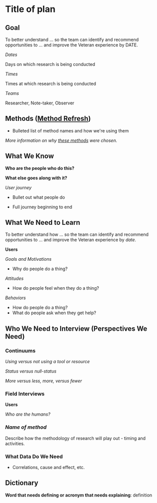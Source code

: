 # Title of plan

## Goal

To better understand ... so the team can identify and recommend opportunities to ... and improve the Veteran experience by  DATE.

*Dates*

Days on which research is being conducted 

*Times*

Times at which research is being conducted 

*Teams*

Researcher, Note-taker, Observer


## Methods ([Method Refresh](https://methods.18f.gov/))

- Bulleted list of method names and how we're using them

_More information on why [these methods](https://www.nngroup.com/articles/which-ux-research-methods/) were chosen._

## What We Know

__Who are the people who do this?__

__What else goes along with it?__

_User journey_

- Bullet out what people do

- Full journey beginning to end

## What We Need to Learn

To better understand how ... so the team can identify and recommend opportunities to ... and improve the Veteran experience by *date*.

**Users**

_Goals and Motivations_

- Why do people do a thing?

_Attitudes_

- How do people feel when they do a thing?

_Behaviors_

- How do people do a thing?
- What do people ask when they get help?

## Who We Need to Interview (Perspectives We Need)

### Continuums

_Using versus not using a tool or resource_

_Status versus null-status_

_More versus less, more, versus fewer_

### Field Interviews

**Users**

_Who are the humans?_

### *Name of method*

Describe how the methodology of research will play out - timing and activities.


### What Data Do We Need

- Correlations, cause and effect, etc.

## Dictionary

__Word that needs defining or acronym that needs explaining__: definition
